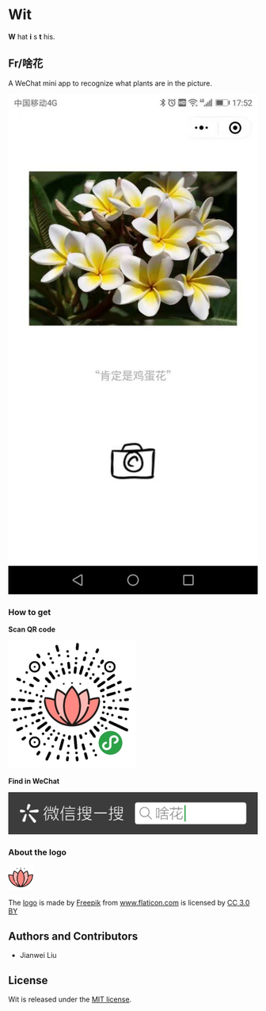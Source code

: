 # Wit

**W** hat **i** s **t** his.

## Fr/啥花

A WeChat mini app to recognize what plants are in the picture.

![Screenshots](./assets/fr_use_screenshot.jpg)

### How to get

**Scan QR code**

![QR code](./assets/fr_qr.jpg)

**Find in WeChat**

![QR code](./assets/fr_find2.png)

### About the logo

<img src="./assets/wx-mp_fr_512x512.png" width="50" height="50" /><div>The <a href="https://www.flaticon.com/free-icon/lotus_129362" title="Lotus">logo</a> is made by <a href="http://www.freepik.com" title="Freepik">Freepik</a> from <a href="https://www.flaticon.com/" title="Flaticon">www.flaticon.com</a> is licensed by <a href="http://creativecommons.org/licenses/by/3.0/" title="Creative Commons BY 3.0" target="_blank">CC 3.0 BY</a></div>

## Authors and Contributors

+ Jianwei Liu

## License

Wit is released under the [MIT license](http://www.opensource.org/licenses/MIT).
